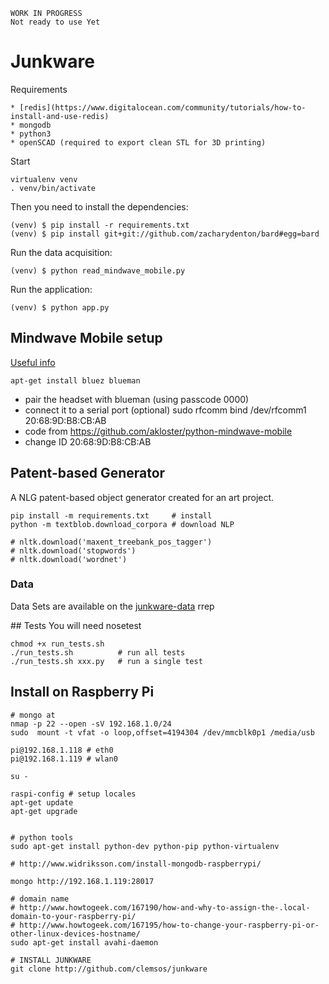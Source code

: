 
    WORK IN PROGRESS
    Not ready to use Yet
    
# Junkware

Requirements

    * [redis](https://www.digitalocean.com/community/tutorials/how-to-install-and-use-redis)
    * mongodb
    * python3
    * openSCAD (required to export clean STL for 3D printing)


Start

    virtualenv venv
    . venv/bin/activate

Then you need to install the dependencies:

    (venv) $ pip install -r requirements.txt
    (venv) $ pip install git+git://github.com/zacharydenton/bard#egg=bard

Run the data acquisition:

    (venv) $ python read_mindwave_mobile.py

Run the application:

    (venv) $ python app.py

## Mindwave Mobile setup

[Useful info](https://www.linkedin.com/groups/Using-MindWave-Mobile-on-linux-3572341.S.161360515)

    apt-get install bluez blueman

* pair the headset with blueman (using passcode 0000) 
* connect it to a serial port (optional)
    sudo rfcomm bind /dev/rfcomm1 20:68:9D:B8:CB:AB
* code from https://github.com/akloster/python-mindwave-mobile
* change ID 20:68:9D:B8:CB:AB

## Patent-based Generator

A NLG patent-based object generator created for an art project.

    pip install -m requirements.txt     # install
    python -m textblob.download_corpora # download NLP

    # nltk.download('maxent_treebank_pos_tagger')
    # nltk.download('stopwords')
    # nltk.download('wordnet')

### Data

Data Sets are available on the [junkware-data](https://github.com/clemsos/junkware-data) rrep

## Tests
You will need nosetest

    chmod +x run_tests.sh
    ./run_tests.sh          # run all tests
    ./run_tests.sh xxx.py   # run a single test


## Install on Raspberry Pi


    # mongo at 
    nmap -p 22 --open -sV 192.168.1.0/24
    sudo  mount -t vfat -o loop,offset=4194304 /dev/mmcblk0p1 /media/usb

    pi@192.168.1.118 # eth0
    pi@192.168.1.119 # wlan0

    su - 
    
    raspi-config # setup locales
    apt-get update
    apt-get upgrade

    
    # python tools
    sudo apt-get install python-dev python-pip python-virtualenv
    
    # http://www.widriksson.com/install-mongodb-raspberrypi/
    
    mongo http://192.168.1.119:28017

    # domain name
    # http://www.howtogeek.com/167190/how-and-why-to-assign-the-.local-domain-to-your-raspberry-pi/
    # http://www.howtogeek.com/167195/how-to-change-your-raspberry-pi-or-other-linux-devices-hostname/
    sudo apt-get install avahi-daemon

    # INSTALL JUNKWARE
    git clone http://github.com/clemsos/junkware


